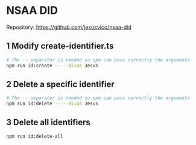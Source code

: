 # NSAA DID

Repository: https://github.com/jesusvico/nsaa-did

## 1 Modify create-identifier.ts

```bash
# The -- separator is needed so npm can pass correctly the arguments
npm run id:create -- --alias Jesus
```

## 2 Delete a specific identifier

```bash
# The -- separator is needed so npm can pass correctly the arguments
npm run id:delete -- --alias Jesus
```

## 3 Delete all identifiers

```bash
npm run id:delete-all
```
